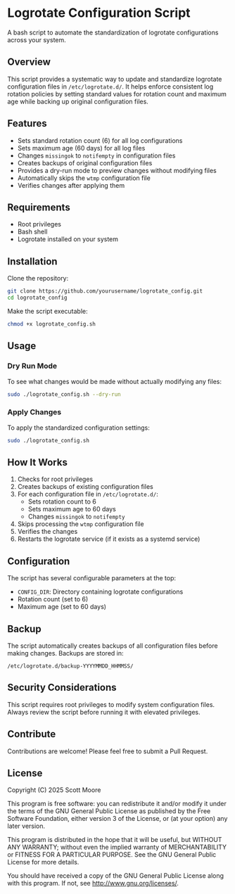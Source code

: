# Logrotate Configuration Script

A bash script to automate the standardization of logrotate configurations across your system.

## Overview

This script provides a systematic way to update and standardize logrotate configuration files in `/etc/logrotate.d/`. It helps enforce consistent log rotation policies by setting standard values for rotation count and maximum age while backing up original configuration files.

## Features

- Sets standard rotation count (6) for all log configurations
- Sets maximum age (60 days) for all log files
- Changes `missingok` to `notifempty` in configuration files
- Creates backups of original configuration files
- Provides a dry-run mode to preview changes without modifying files
- Automatically skips the `wtmp` configuration file
- Verifies changes after applying them

## Requirements

- Root privileges
- Bash shell
- Logrotate installed on your system

## Installation

Clone the repository:

```bash
git clone https://github.com/yourusername/logrotate_config.git
cd logrotate_config
```

Make the script executable:

```bash
chmod +x logrotate_config.sh
```

## Usage

### Dry Run Mode

To see what changes would be made without actually modifying any files:

```bash
sudo ./logrotate_config.sh --dry-run
```

### Apply Changes

To apply the standardized configuration settings:

```bash
sudo ./logrotate_config.sh
```

## How It Works

1. Checks for root privileges
2. Creates backups of existing configuration files
3. For each configuration file in `/etc/logrotate.d/`:
   - Sets rotation count to 6
   - Sets maximum age to 60 days
   - Changes `missingok` to `notifempty`
4. Skips processing the `wtmp` configuration file
5. Verifies the changes
6. Restarts the logrotate service (if it exists as a systemd service)

## Configuration

The script has several configurable parameters at the top:

- `CONFIG_DIR`: Directory containing logrotate configurations
- Rotation count (set to 6)
- Maximum age (set to 60 days)

## Backup

The script automatically creates backups of all configuration files before making changes. Backups are stored in:

```
/etc/logrotate.d/backup-YYYYMMDD_HHMMSS/
```

## Security Considerations

This script requires root privileges to modify system configuration files. Always review the script before running it with elevated privileges.

## Contribute

Contributions are welcome! Please feel free to submit a Pull Request.


## License

Copyright (C) 2025 Scott Moore

This program is free software: you can redistribute it and/or modify it under the terms of the GNU General Public License as published by the Free Software Foundation, either version 3 of the License, or (at your option) any later version.

This program is distributed in the hope that it will be useful, but WITHOUT ANY WARRANTY; without even the implied warranty of MERCHANTABILITY or FITNESS FOR A PARTICULAR PURPOSE. See the GNU General Public License for more details.

You should have received a copy of the GNU General Public License along with this program. If not, see http://www.gnu.org/licenses/.
